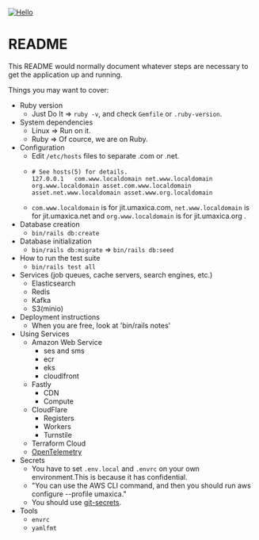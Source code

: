 [![Hello](https://github.com/seahal/demo-application-ror/actions/workflows/ci.yaml/badge.svg)](https://github.com/seahal/demo-application-ror/actions/workflows/ci.yaml)
# README


This README would normally document whatever steps are necessary to get the
application up and running.

Things you may want to cover:

* Ruby version
    - Just Do It => `ruby -v`, and check `Gemfile` or `.ruby-version`.
* System dependencies
  - Linux => Run on it.
  - Ruby => Of cource, we are on Ruby.
* Configuration
    - Edit `/etc/hosts` files to separate .com or .net.
    - ```
      # See hosts(5) for details.
	  127.0.0.1   com.www.localdomain net.www.localdomain org.www.localdomain asset.com.www.localdomain asset.net.www.localdomain asset.www.org.localdomain
	  ```
    - `com.www.localdomain` is for jit.umaxica.com, `net.www.localdomain` is for jit.umaxica.net and `org.www.localdomain` is for jit.umaxica.org .
* Database creation
    - `bin/rails db:create`
* Database initialization
    - `bin/rails db:migrate` => `bin/rails db:seed`
* How to run the test suite
    - `bin/rails test all`
* Services (job queues, cache servers, search engines, etc.)
    - Elasticsearch
    - Redis
    - Kafka
    - S3(minio)
* Deployment instructions
    - When you are free, look at 'bin/rails notes'
* Using Services
  * Amazon Web Service
    * ses and sms
    * ecr
    * eks
    * cloudlfront
  * Fastly
    * CDN
    * Compute
  * CloudFlare
    * Registers
    * Workers
    * Turnstile 
  * Terraform Cloud
  * [OpenTelemetry](https://opentelemetry.io/)
* Secrets
  * You have to set `.env.local` and `.envrc` on your own environment.This is because it has confidential.
  * "You can use the AWS CLI command, and then you should run aws configure --profile umaxica."
  * You should use [git-secrets](https://github.com/awslabs/git-secrets).
* Tools
  * `envrc`
  * `yamlfmt`
